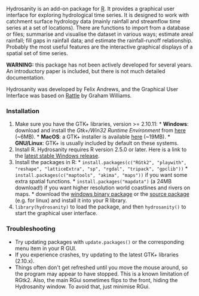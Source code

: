 Hydrosanity is an add-on package for [R](http://www.R-project.org/). It provides a graphical user interface for exploring hydrological time series. It is designed to work with catchment surface hydrology data (mainly rainfall and streamflow time series at a set of locations). There are functions to import from a database or files; summarise and visualise the dataset in various ways; estimate areal rainfall; fill gaps in rainfall data; and estimate the rainfall-runoff relationship. Probably the most useful features are the interactive graphical displays of a spatial set of time series.

**WARNING:** this package has not been actively developed for several years.
An introductory paper is included, but there is not much detailed documentation.

Hydrosanity was developed by Felix Andrews, and the Graphical User Interface was based on [Rattle](http://rattle.googlecode.com/) by Graham Williams.

### Installation ###
  1. Make sure you have the GTK+ libraries, version >= 2.10.11:
    * **Windows**: download and install the _Gtk+/Win32 Runtime Environment_ from [here](http://gladewin32.sourceforge.net/) (~6MB).
    * **MacOS**: a GTK+ installer is available [here](http://r.research.att.com/gtk2-runtime.dmg) (~19MB).
    * **GNU/Linux**: GTK+ is usually included by default on these systems.
  1. Install R. Hydrosanity requires R version 2.5.0 or later. Here is a link to the [latest stable Windows release](http://cran.r-project.org/bin/windows/base/).
  1. Install the packages in R:
    * `install.packages(c("RGtk2", "playwith", "reshape", "latticeExtra", "sp", "rgdal", "tripack", "gpclib"))`
    * `install.packages(c("maptools", "akima", "maps"))` if you want some extra spatial functions.
    * `install.packages("mapdata")` (a 24MB download!) if you want higher resolution world coastlines and rivers on maps.
    * download the [windows binary package](http://hydrosanity.googlecode.com/files/hydrosanity_0.8-99.zip) or the [source package](http://hydrosanity.googlecode.com/files/hydrosanity_0.8-99.tar.gz) (e.g. for linux) and install it into your R library.
  1. `library(hydrosanity)` to load the package, and then `hydrosanity()` to start the graphical user interface.

### Troubleshooting ###
  * Try updating packages with `update.packages()` or the corresponding menu item in your R GUI.
  * If you experience crashes, try updating to the latest GTK+ libraries (2.10.x).
  * Things often don't get refreshed until you move the mouse around, so the program may appear to have stopped. This is a known limitation of RGtk2. Also, the main RGui sometimes flips to the front, hiding the Hydrosanity window. To avoid that, just minimise RGui.